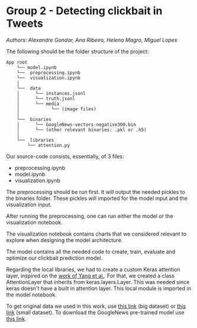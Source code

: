 # Group 2 - Detecting clickbait in Tweets

*Authors: Alexandre Gondar, Ana Ribeiro, Helena Magro, Miguel Lopes*

The following should be the folder structure of the project:

    App root 
        └──	model.ipynb
        └──  preprocessing.ipynb
        └──  visualization.ipynb
        │	
        └──  data
        │	   └── instances.jsonl
        │	   └── truth.jsonl
        |      └── media
        │	         └── (image files)
        │
        └──  binaries
        │	   └── GoogleNews-vectors-negative300.bin
        │      └── (other relevant binaries: .pkl or .h5)
        |
        └──  libraries
            └── attention.py



Our source-code consists, essentially, of 3 files:
* preprocessing.ipynb
* model.ipynb
* visualization.ipynb

The preprocessing should be run first. It will output the needed pickles to the binaries folder. These pickles will imported for the model input and the visualization input.

After running the preprocessing, one can run either the model or the visualization notebook.

The visualization notebook contains charts that we considered relevant to explore when designing the model architecture.

The model contains all the needed code to create, train, evaluate and optimize our clickbait prediction model.

Regarding the local libraries, we had to create a custom Keras attention layer, inspired on the [work of Yang et al.](https://www.cs.cmu.edu/~diyiy/docs/naacl16.pdf). For that, we created a class AttentionLayer that inherits from keras.layers.Layer. This was needed since keras doesn't have a built in attention layer. This local module is imported in the model notebook.

To get original data we used in this work, use [this link](http://www.uni-weimar.de/medien/webis/corpora/corpus-webis-clickbait-17/clickbait17-train-170630.zip) (big dataset) or [this link](http://www.uni-weimar.de/medien/webis/corpora/corpus-webis-clickbait-17/clickbait17-train-170331.zip) (small dataset).
To download the GoogleNews pre-trained model use [this link](https://s3.amazonaws.com/dl4j-distribution/GoogleNews-vectors-negative300.bin.gz).